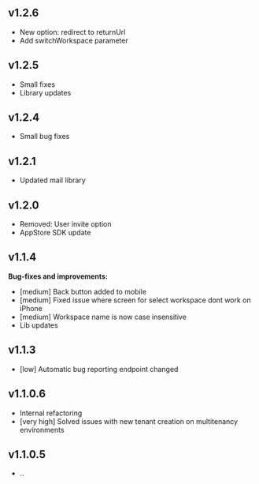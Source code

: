 ## v1.2.6
- New option: redirect to returnUrl
- Add switchWorkspace parameter

## v1.2.5
- Small fixes
- Library updates

## v1.2.4
- Small bug fixes

## v1.2.1
- Updated mail library

## v1.2.0
- Removed: User invite option 
- AppStore SDK update

## v1.1.4

**Bug-fixes and improvements:**

- [medium] Back button added to mobile
- [medium] Fixed issue where screen for select workspace dont work on iPhone 
- [medium] Workspace name is now case insensitive
- Lib updates

## v1.1.3

- [low] Automatic bug reporting endpoint changed

## v1.1.0.6

- Internal refactoring
- [very high] Solved issues with new tenant creation on multitenancy environments 

## v1.1.0.5

- ..
